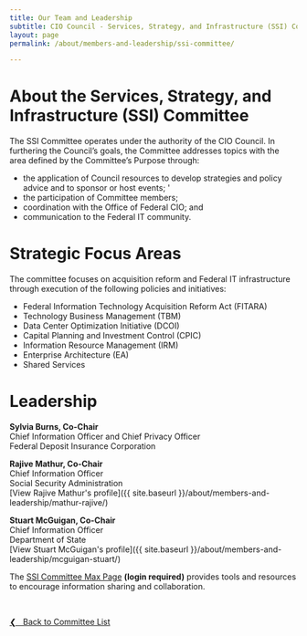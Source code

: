 ```yaml
---
title: Our Team and Leadership
subtitle: CIO Council - Services, Strategy, and Infrastructure (SSI) Committee
layout: page
permalink: /about/members-and-leadership/ssi-committee/

---
```

# About the Services, Strategy, and Infrastructure (SSI) Committee
The SSI Committee operates under the authority of the CIO Council. In furthering the Council’s goals, the Committee addresses topics with the area defined by the Committee’s Purpose through:
* the application of Council resources to develop strategies and policy advice and to sponsor or host events; '
* the participation of Committee members;
* coordination with the Office of Federal CIO; and
* communication to the Federal IT community.

# Strategic Focus Areas
The committee focuses on acquisition reform and Federal IT infrastructure through execution of the following policies and initiatives:
* Federal Information Technology Acquisition Reform Act (FITARA)
* Technology Business Management (TBM)
* Data Center Optimization Initiative (DCOI)
* Capital Planning and Investment Control (CPIC)
* Information Resource Management (IRM)
* Enterprise Architecture (EA)
* Shared Services

# Leadership
**Sylvia Burns, Co-Chair**<br/>
Chief Information Officer and Chief Privacy Officer<br/>
Federal Deposit Insurance Corporation <br/>


**Rajive Mathur, Co-Chair**<br/>
Chief Information Officer<br/>
Social Security Administration<br/>
[View Rajive Mathur's profile]({{ site.baseurl }}/about/members-and-leadership/mathur-rajive/)

**Stuart McGuigan, Co-Chair**<br/>
Chief Information Officer<br/>
Department of State<br/>
[View Stuart McGuigan's profile]({{ site.baseurl }}/about/members-and-leadership/mcguigan-stuart/)

The [SSI Committee Max Page](https://community.max.gov/x/URp5K) **(login required)** provides tools and resources to encourage information sharing and collaboration.

&nbsp;

<a href="{{site.baseurl}}/about/members-and-leadership/#council-committees">&#10094; &nbsp; Back to Committee List</a><br>
